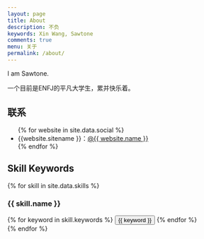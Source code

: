 ```yaml
---
layout: page
title: About
description: 不负
keywords: Xin Wang, Sawtone
comments: true
menu: 关于
permalink: /about/
---
```


I am Sawtone.

一个目前是ENFJ的平凡大学生，累并快乐着。

## 联系

<ul>
{% for website in site.data.social %}
<li>{{website.sitename }}：<a href="{{ website.url }}" target="_blank">@{{ website.name }}</a></li>
{% endfor %}
</ul>


## Skill Keywords

{% for skill in site.data.skills %}
### {{ skill.name }}
<div class="btn-inline">
{% for keyword in skill.keywords %}
<button class="btn btn-outline" type="button">{{ keyword }}</button>
{% endfor %}
</div>
{% endfor %}
